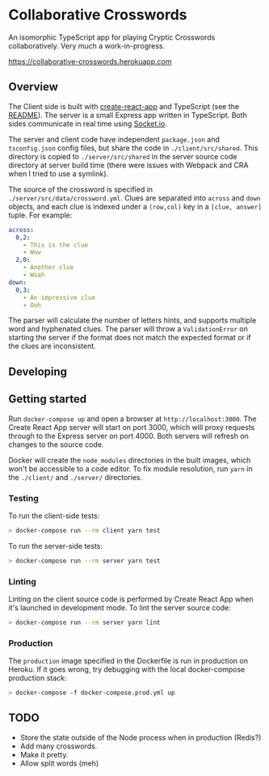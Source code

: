 # Collaborative Crosswords

An isomorphic TypeScript app for playing Cryptic Crosswords collaboratively. Very much a work-in-progress.

<https://collaborative-crosswords.herokuapp.com>

## Overview

The Client side is built with [create-react-app](https://create-react-app.dev/) and TypeScript (see the [README](./client/README.md)). The server is a small Express app written in TypeScript. Both sides communicate in real time using [Socket.io](https://socket.io/).

The server and client code have independent `package.json` and `tsconfig.json` config files, but share the code in `./client/src/shared`. This directory is copied to `./server/src/shared` in the server source code directory at server build time (there were issues with Webpack and CRA when I tried to use a symlink).

The source of the crossword is specified in `./server/src/data/crossword.yml`.
Clues are separated into `across` and `down` objects, and each clue is indexed under a `(row,col)` key in a `[clue, answer]` tuple. For example:

```yaml
across:
  0,2:
    - This is the clue
    - Wow
  2,0:
    - Another clue
    - Woah
down:
  0,3:
    - An impressive clue
    - Ooh
```

The parser will calculate the number of letters hints, and supports multiple word and hyphenated clues. The parser will throw a `ValidationError` on starting the server if the format does not match the expected format or if the clues are inconsistent.

## Developing

## Getting started

Run `docker-compose up` and open a browser at `http://localhost:3000`. The Create React App server will start on port 3000, which will proxy requests through to the Express server on port 4000. Both servers will refresh on changes to the source code.

Docker will create the `node_modules` directories in the built images, which won't be accessible to a code editor. To fix module resolution, run `yarn` in the `./client/` and `./server/` directories.

### Testing

To run the client-side tests:

```bash
> docker-compose run --rm client yarn test
```

To run the server-side tests:

```bash
> docker-compose run --rm server yarn test
```

### Linting

Linting on the client source code is performed by Create React App when it's launched in development mode. To lint the server source code:

```bash
> docker-compose run --rm server yarn lint
```

### Production

The `production` image specified in the Dockerfile is run in production on Heroku. If it goes wrong, try debugging with the local docker-compose production stack:

```bash
> docker-compose -f docker-compose.prod.yml up
```

## TODO

- Store the state outside of the Node process when in production (Redis?)
- Add many crosswords.
- Make it pretty.
- Allow split words (meh)

